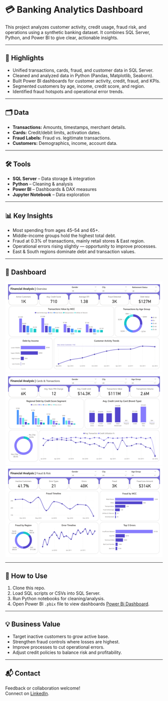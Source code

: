 # 💳 Banking Analytics Dashboard

This project analyzes customer activity, credit usage, fraud risk, and operations using a synthetic banking dataset. It combines SQL Server, Python, and Power BI to give clear, actionable insights.

---

## 📌 Highlights

- Unified transactions, cards, fraud, and customer data in SQL Server.
- Cleaned and analyzed data in Python (Pandas, Matplotlib, Seaborn).
- Built Power BI dashboards for customer activity, credit, fraud, and KPIs.
- Segmented customers by age, income, credit score, and region.
- Identified fraud hotspots and operational error trends.

---

## 🗂️ Data

- **Transactions:** Amounts, timestamps, merchant details.
- **Cards:** Credit/debit limits, activation dates.
- **Fraud Labels:** Fraud vs. legitimate transactions.
- **Customers:** Demographics, income, account data.

---

## 🛠️ Tools

- **SQL Server** – Data storage & integration  
- **Python** – Cleaning & analysis  
- **Power BI** – Dashboards & DAX measures  
- **Jupyter Notebook** – Data exploration  

---

## 📊 Key Insights

- Most spending from ages 45–54 and 65+.  
- Middle-income groups hold the highest total debt.  
- Fraud at 0.3% of transactions, mainly retail stores & East region.  
- Operational errors rising slightly — opportunity to improve processes.  
- East & South regions dominate debt and transaction values.  

---

## 📸 Dashboard

![Power BI Dashboard](Visuals/Financial-Instant_page-0001.jpg)
![Power BI Dashboard](Visuals/Financial-Instant_page-0002.jpg)
![Power BI Dashboard](Visuals/Financial-Instant_page-0003.jpg)

---

## 🚀 How to Use

1. Clone this repo.  
2. Load SQL scripts or CSVs into SQL Server.  
3. Run Python notebooks for cleaning/analysis.  
4. Open Power BI `.pbix` file to view dashboards [Power Bi Dashboard](https://drive.google.com/drive/folders/1A_yIfgO-U_TImPz6Yh6JLAHMTWI9PuX9?usp=sharing).  

---

## 💡 Business Value

- Target inactive customers to grow active base.  
- Strengthen fraud controls where losses are highest.  
- Improve processes to cut operational errors.  
- Adjust credit policies to balance risk and profitability.  

---

## 📬 Contact

Feedback or collaboration welcome!  
Connect on [LinkedIn](https://www.linkedin.com/in/reham-mahmoud-rushdi/).


